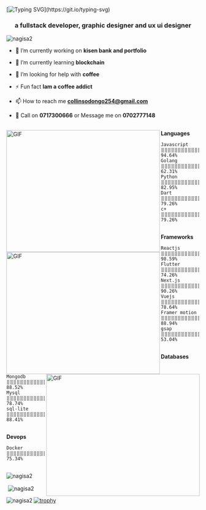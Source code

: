 [![Typing SVG](https://readme-typing-svg.herokuapp.com/?lines=Hi+👋,+I'm+collins+odongo+...)](https://git.io/typing-svg)
<h3 align="center"> a fullstack developer, graphic designer and ux ui designer</h3>


<p align="left"> <img src="https://komarev.com/ghpvc/?username=nagisa2&label=Profile%20views&color=0e75b6&style=flat" alt="nagisa2" /> </p>


- 🔭 I’m currently working on **kisen bank and portfolio**

- 🌱 I’m currently learning **blockchain**

- 🤝 I’m looking for help with **coffee**

-  ⚡ Fun fact **Iam a coffee addict**

- 📫 How to reach me **collinsodongo254@gmail.com**

-  📱 Call on **0717300666** or Message me on **0702777148** 


## ##

<img align="left" alt="GIF" src="[https://github.com/Gapur/Gapur/blob/master/coding.gif?raw=true](https://img.etimg.com/thumb/msid-84146056,width-1200,height-900,imgsize-638053,resizemode-8,quality-100/20210706_developer-economy_01.jpg)"  width="400" height="318" />

**Languages** 

```text
Javascript       ⣿⣿⣿⣿⣿⣿⣿⣿⣿⣿⣿⣿⣿⣿⣿⣿⣿⣿⣿⣿⣿⣿⣀⣀⣀   94.64% 
Golang           ⣿⣿⣿⣿⣿⣿⣿⣿⣿⣿⣿⣿⣿⣿⣿⣀⣀⣀⣀⣀⣀⣀⣀⣀⣀⣀  62.31% 
Python           ⣿⣿⣿⣿⣿⣿⣿⣿⣿⣿⣿⣿⣿⣿⣿⣿⣿⣿⣿⣿⣿⣿⣿⣀⣀⣀  82.95% 
Dart             ⣿⣿⣿⣿⣿⣿⣿⣿⣿⣿⣿⣿⣿⣿⣿⣿⣿⣿⣿⣿⣀⣀⣀⣀⣀   79.26% 
c+               ⣿⣿⣿⣿⣿⣿⣿⣿⣿⣿⣿⣿⣿⣿⣿⣿⣿⣿⣿⣿⣀⣀⣀⣀⣀   79.26% 

```

## ##

<img align="left" alt="GIF" src="https://github.com/Gapur/Gapur/blob/master/coding.gif?raw=true"  width="400" height="318" />

**Frameworks** 

```text
Reactjs          ⣿⣿⣿⣿⣿⣿⣿⣿⣿⣿⣿⣿⣿⣿⣿⣿⣿⣿⣿⣿⣿⣿⣿⣿⣀   98.59% 
Flutter          ⣿⣿⣿⣿⣿⣿⣿⣿⣿⣿⣿⣿⣿⣿⣿⣿⣿⣿⣿⣿⣿⣿⣀⣀⣀⣀⣀ 74.26% 
Next.js          ⣿⣿⣿⣿⣿⣿⣿⣿⣿⣿⣿⣿⣿⣿⣿⣿⣿⣿⣿⣿⣿⣿⣿⣿⣿⣀⣀ 90.26% 
Vuejs            ⣿⣿⣿⣿⣿⣿⣿⣿⣿⣿⣿⣿⣿⣿⣿⣿⣿⣿⣿⣿⣿⣿⣿⣀⣀⣀⣀ 78.64% 
Framer motion    ⣿⣿⣿⣿⣿⣿⣿⣿⣿⣿⣿⣿⣿⣿⣿⣿⣿⣿⣿⣿⣿⣿⣀⣀⣀    88.94% 
gsap             ⣿⣿⣿⣿⣿⣿⣿⣿⣿⣿⣿⣿⣀⣀⣀⣀⣀⣀⣀⣀⣀⣀⣀⣀⣀⣀⣀ 53.04%
```

## ##
<img align="right" alt="GIF" src="https://github.com/Gapur/Gapur/blob/master/coding.gif?raw=true" width="400" height="318" />

**Databases** 

```text
Mongodb          ⣿⣿⣿⣿⣿⣿⣿⣿⣿⣿⣿⣿⣿⣿⣿⣿⣿⣿⣿⣿⣿⣿⣀⣀⣀⣀ 88.52% 
Mysql            ⣿⣿⣿⣿⣿⣿⣿⣿⣿⣿⣿⣿⣿⣿⣿⣿⣿⣿⣿⣿⣿⣀⣀⣀⣀  78.74%
sql-lite         ⣿⣿⣿⣿⣿⣿⣿⣿⣿⣿⣿⣿⣿⣿⣿⣿⣿⣿⣿⣿⣿⣀⣀⣀⣀  88.41%
```

## ##

**Devops** 

```text
Docker            ⣿⣿⣿⣿⣿⣿⣿⣿⣿⣿⣿⣿⣿⣿⣿⣀⣀⣀⣀⣀⣀⣀⣀ 75.34%
```
## ##


<p><img align="center" src="https://github-readme-streak-stats.herokuapp.com/?user=nagisa2&" alt="nagisa2" /></p>

<p>&nbsp;<img align="center" src="https://github-readme-stats.vercel.app/api?username=nagisa2&theme=dark&show_icons=true&locale=en" alt="nagisa2" /></p>

<p><img align="left" src="https://github-readme-stats.vercel.app/api/top-langs?username=nagisa2&show_icons=true&locale=en&layout=compact&theme=dark" alt="nagisa2" /></p>

[![trophy](https://github-profile-trophy.vercel.app/?username=nagisa2&theme=dark)](https://github.com/nagisa2/github-profile-trophy)









